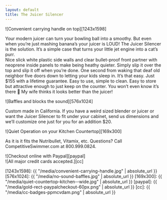```yaml
---
layout: default
title: The Juicer Silencer
---
```


![Convenient carrying handle on top][1243x1598]  

Your modern juicer can turn your bowling ball into a smoothy. But even when you’re just mashing banana’s your juicer is LOUD! The Juicer Silencer is the solution. It’s a simple case that turns your little jet engine into a cat’s purr.  
Nice slick white plastic side walls and clear bullet-proof front partner with neoprene inside panels to make being heathy quieter. Simply slip it over the top and slip it off when you’re done. One second from waking that deaf old neighbor five doors down to letting your kids sleep in. It’s that easy. Just $155 with a lifetime guarantee. Easy to use, simple to clean. Easy to store but attractive enough to just keep on the counter. You won’t even know it’s there 🙂 My wife thinks it looks better than the juicer!  

![Baffles and blocks the sound][576x1024]  

Custom made in California. If you have a weird sized blender or juicer or want the Juicer Silencer to fit under your cabinet, send us dimensions and we’ll customize one just for you for an addition $20.  

![Quiet Operation on your Kitchen Countertop][169x300]  

As it is it fits the Nutribullet, Vitamix, etc. Questions? Call CompetitiveSwimmer.com at 800.999.0824.  

![Checkout online with Paypal][paypal]  
![All major credit cards accepted.][cc]  

[1243x1598]: {{ "/media/convenient-carrying-handle.jpg" | absolute_url }}
[576x1024]: {{ "/media/no-sound-baffles.jpg" | absolute_url }}
[169x300]: {{ "/media/quiet-countertop-kitchen--wide.jpg" | absolute_url }}
[paypal]: {{ "/media/gold-rect-paypalcheckout-60px.png" | absolute_url }}
[cc]: {{ "/media/cc-badges-ppmcvdam.png" | absolute_url }}

